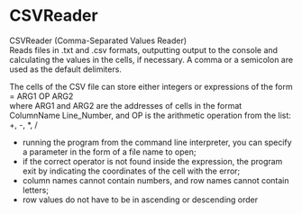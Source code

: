 # CSVReader
CSVReader (Comma-Separated Values Reader)  
Reads files in .txt and .csv formats, outputting output to the console and calculating the values ​​in the cells, if necessary.
A comma or a semicolon are used as the default delimiters.

The cells of the CSV file can store either integers or expressions of the form  
= ARG1 OP ARG2  
where ARG1 and ARG2 are the addresses of cells in the format ColumnName Line_Number, and OP is the arithmetic operation from the list: +, -, *, /

- running the program from the command line interpreter, you can specify a parameter in the form of a file name to open;
- if the correct operator is not found inside the expression, the program exit by indicating the coordinates of the cell with the error;
- column names cannot contain numbers, and row names cannot contain letters;
- row values do not have to be in ascending or descending order
